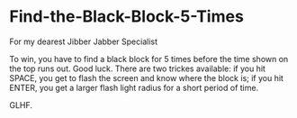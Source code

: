 Find-the-Black-Block-5-Times
============================
For my dearest Jibber Jabber Specialist

To win, you have to find a black block for 5 times before the time shown on the top runs out. Good luck. 
There are two trickes available: 
  if you hit SPACE, you get to flash the screen and know where the block is; 
  if you hit ENTER, you get a larger flash light radius for a short period of time. 

GLHF.
